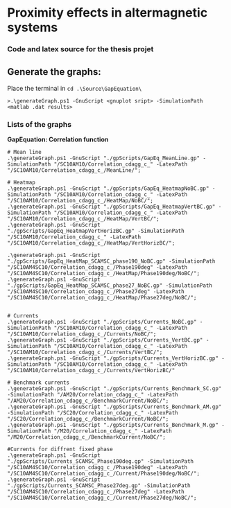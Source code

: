 # Proximity effects in altermagnetic systems
### Code and latex source for the thesis projet

## Generate the graphs:
Place the terminal in `cd .\Source\GapEquation\`

    >.\generateGraph.ps1 -GnuScript <gnuplot sript> -SimulationPath <matlab .dat results>

### Lists of the graphs

**GapEquation: Correlation function**

    # Mean line
    .\generateGraph.ps1 -GnuScript "./gpScripts/GapEq_MeanLine.gp" -SimulationPath "/SC10AM10/Correlation_cdagg_c_" -LatexPath "/SC10AM10/Correlation_cdagg_c_/MeanLine/";

    # Heatmap
    .\generateGraph.ps1 -GnuScript "./gpScripts/GapEq_HeatmapNoBC.gp" -SimulationPath "/SC10AM10/Correlation_cdagg_c_" -LatexPath "/SC10AM10/Correlation_cdagg_c_/HeatMap/NoBC/";
    .\generateGraph.ps1 -GnuScript "./gpScripts/GapEq_HeatmapVertBC.gp" -SimulationPath "/SC10AM10/Correlation_cdagg_c_" -LatexPath "/SC10AM10/Correlation_cdagg_c_/HeatMap/VertBC/";
    .\generateGraph.ps1 -GnuScript "./gpScripts/GapEq_HeatmapVertHorizBC.gp" -SimulationPath "/SC10AM10/Correlation_cdagg_c_" -LatexPath "/SC10AM10/Correlation_cdagg_c_/HeatMap/VertHorizBC/";

    .\generateGraph.ps1 -GnuScript "./gpScripts/GapEq_HeatMap_SCAMSC_phase190_NoBC.gp" -SimulationPath "/SC10AM4SC10/Correlation_cdagg_c_/Phase190deg" -LatexPath "/SC10AM4SC10/Correlation_cdagg_c_/HeatMap/Phase190deg/NoBC/";
    .\generateGraph.ps1 -GnuScript "./gpScripts/GapEq_HeatMap_SCAMSC_phase27_NoBC.gp" -SimulationPath "/SC10AM4SC10/Correlation_cdagg_c_/Phase27deg" -LatexPath "/SC10AM4SC10/Correlation_cdagg_c_/HeatMap/Phase27deg/NoBC/";
   

    # Currents
    .\generateGraph.ps1 -GnuScript "./gpScripts/Currents_NoBC.gp" -SimulationPath "/SC10AM10/Correlation_cdagg_c_" -LatexPath "/SC10AM10/Correlation_cdagg_c_/Currents/NoBC/";
    .\generateGraph.ps1 -GnuScript "./gpScripts/Currents_VertBC.gp" -SimulationPath "/SC10AM10/Correlation_cdagg_c_" -LatexPath "/SC10AM10/Correlation_cdagg_c_/Currents/VertBC/";
    .\generateGraph.ps1 -GnuScript "./gpScripts/Currents_VertHorizBC.gp" -SimulationPath "/SC10AM10/Correlation_cdagg_c_" -LatexPath "/SC10AM10/Correlation_cdagg_c_/Currents/VertHorizBC/"

    # Benchmark currents
    .\generateGraph.ps1 -GnuScript "./gpScripts/Currents_Benchmark_SC.gp" -SimulationPath "/AM20/Correlation_cdagg_c_" -LatexPath "/AM20/Correlation_cdagg_c_/BenchmarkCurrent/NoBC/";
    .\generateGraph.ps1 -GnuScript "./gpScripts/Currents_Benchmark_AM.gp" -SimulationPath "/SC20/Correlation_cdagg_c_" -LatexPath "/SC20/Correlation_cdagg_c_/BenchmarkCurrent/NoBC/";
    .\generateGraph.ps1 -GnuScript "./gpScripts/Currents_Benchmark_M.gp" -SimulationPath "/M20/Correlation_cdagg_c_" -LatexPath "/M20/Correlation_cdagg_c_/BenchmarkCurrent/NoBC/";

    #Currents for diffrent fixed phase
    .\generateGraph.ps1 -GnuScript "./gpScripts/Currents_SCAMSC_Phase190deg.gp" -SimulationPath "/SC10AM4SC10/Correlation_cdagg_c_/Phase190deg" -LatexPath "/SC10AM4SC10/Correlation_cdagg_c_/Current/Phase190deg/NoBC/";
    .\generateGraph.ps1 -GnuScript "./gpScripts/Currents_SCAMSC_Phase27deg.gp" -SimulationPath "/SC10AM4SC10/Correlation_cdagg_c_/Phase27deg" -LatexPath "/SC10AM4SC10/Correlation_cdagg_c_/Current/Phase27deg/NoBC/";

